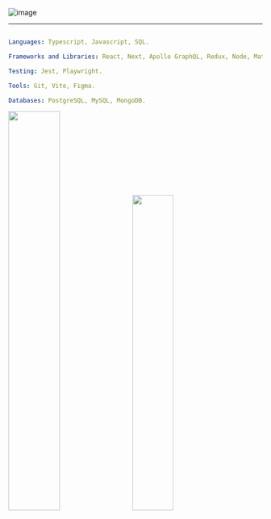 ![image](https://github.com/icarodredd/icarodredd/assets/78151906/2792d05d-11a8-47aa-b39a-4c9c80e8b79a)

---

```yaml

Languages: Typescript, Javascript, SQL.

Frameworks and Libraries: React, Next, Apollo GraphQL, Redux, Node, MaterialUI, React Query, Styled Components, TailwindCSS, Bootstrap.

Testing: Jest, Playwright.

Tools: Git, Vite, Figma.

Databases: PostgreSQL, MySQL, MongoDB.
```

<div class='container'>
<img style="height: auto; width: 45%;" class="img" src="https://github-readme-stats.vercel.app/api?username=icarodredd&theme=dark&include_all_commits=true" />
&nbsp;
&nbsp;
<img style="height: auto; width: 40%;" class="img" src="https://streak-stats.demolab.com?user=icarodredd&theme=dark&border_radius=&card_width=400)](https://git.io/streak-stats")/>
</div>
</div>

